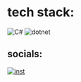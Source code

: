 #  tech stack:
![C#](https://img.shields.io/badge/c%23-%23239120.svg?style=for-the-badge&logo=c-sharp&logoColor=white) ![dotnet](https://img.shields.io/badge/.NET-5C2D91?style=for-the-badge&logo=.net&logoColor=white)

##  socials:
[![inst](https://img.shields.io/badge/Instagram-%23E4405F.svg?logo=Instagram&logoColor=white)](https://instagram.com/nxtvrtur) 





